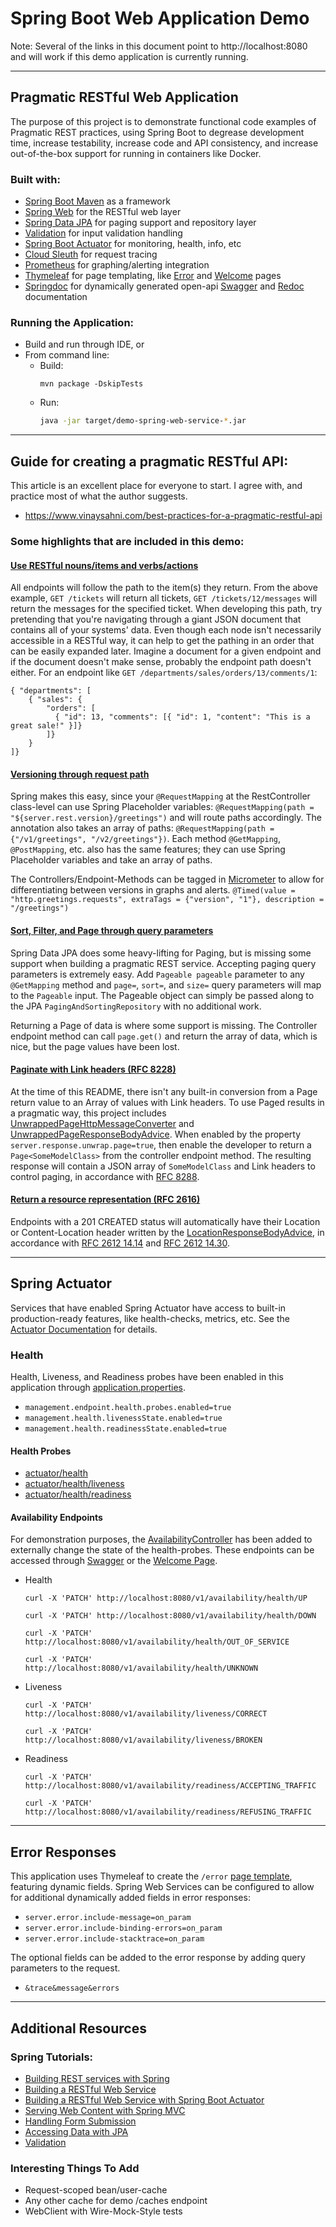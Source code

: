 # Spring Boot Web Application Demo
Note: Several of the links in this document point to http://localhost:8080 and will work if this demo application is currently running.

---
## Pragmatic RESTful Web Application
The purpose of this project is to demonstrate functional code examples of Pragmatic REST practices, using Spring Boot to
degrease development time, increase testability, increase code and API consistency, and increase out-of-the-box support
for running in containers like Docker. 

### Built with:
* [Spring Boot Maven](https://docs.spring.io/spring-boot/docs/current/maven-plugin/reference/html/) as a framework
* [Spring Web](https://docs.spring.io/spring-boot/docs/current/reference/htmlsingle/#web) for the RESTful web layer
* [Spring Data JPA](https://docs.spring.io/spring-boot/docs/current/reference/htmlsingle/#data.sql.jpa-and-spring-data) for paging support and repository layer
* [Validation](https://docs.spring.io/spring-boot/docs/current/reference/htmlsingle/#io.validation) for input validation handling
* [Spring Boot Actuator](https://docs.spring.io/spring-boot/docs/current/reference/htmlsingle/#actuator) for monitoring, health, info, etc
* [Cloud Sleuth](https://docs.spring.io/spring-cloud-sleuth/docs/current/reference/htmlsingle/spring-cloud-sleuth.html) for request tracing
* [Prometheus](https://docs.spring.io/spring-boot/docs/current/reference/htmlsingle/#actuator.metrics.export.prometheus) for graphing/alerting integration
* [Thymeleaf](https://docs.spring.io/spring-boot/docs/current/reference/htmlsingle/#web.servlet.spring-mvc.template-engines) for page templating, like [Error](http://localhost:8080/error) and [Welcome](http://localhost:8080) pages
* [Springdoc](https://springdoc.org) for dynamically generated open-api [Swagger](http://localhost:8080/swagger-ui/index.html) and [Redoc](http://localhost:8080/redoc.html) documentation

### Running the Application:
* Build and run through IDE, or
* From command line:
  * Build:
    ```shell
    mvn package -DskipTests
    ```
  * Run:
    ```bash
    java -jar target/demo-spring-web-service-*.jar
    ```

---
## Guide for creating a pragmatic RESTful API:
This article is an excellent place for everyone to start. I agree with, and practice most of what the author suggests. 

* https://www.vinaysahni.com/best-practices-for-a-pragmatic-restful-api

### Some highlights that are included in this demo: 

#### [Use RESTful nouns/items and verbs/actions](https://www.vinaysahni.com/best-practices-for-a-pragmatic-restful-api#restful)
All endpoints will follow the path to the item(s) they return.
From the above example, `GET /tickets` will return all tickets, `GET /tickets/12/messages` will return the messages for the specified ticket.
When developing this path, try pretending that you're navigating through a giant JSON document that contains all of your systems' data.
Even though each node isn't necessarily accessible in a RESTful way, it can help to get the pathing in an order that can be easily expanded later.
Imagine a document for a given endpoint and if the document doesn't make sense, probably the endpoint path doesn't either.
For an endpoint like `GET /departments/sales/orders/13/comments/1`:
```
{ "departments": [
    { "sales": {
        "orders": [
          { "id": 13, "comments": [{ "id": 1, "content": "This is a great sale!" }]}
        ]}
    }
]}
```

#### [Versioning through request path](https://www.vinaysahni.com/best-practices-for-a-pragmatic-restful-api#versioning)
Spring makes this easy, since your `@RequestMapping` at the RestController class-level can use Spring Placeholder variables:
`@RequestMapping(path = "${server.rest.version}/greetings")` and will route paths accordingly. The annotation also takes an array of paths:
`@RequestMapping(path = {"/v1/greetings", "/v2/greetings"})`. Each method `@GetMapping`, `@PostMapping`, etc. also has the same features;
they can use Spring Placeholder variables and take an array of paths.

The Controllers/Endpoint-Methods can be tagged in [Micrometer](https://spring.io/blog/2018/03/16/micrometer-spring-boot-2-s-new-application-metrics-collector) to allow for differentiating between versions in graphs and alerts.
`@Timed(value = "http.greetings.requests", extraTags = {"version", "1"}, description = "/greetings")` 

#### [Sort, Filter, and Page through query parameters](https://www.vinaysahni.com/best-practices-for-a-pragmatic-restful-api#advanced-queries)
Spring Data JPA does some heavy-lifting for Paging, but is missing some support when building a pragmatic REST service.
Accepting paging query parameters is extremely easy. Add `Pageable pageable` parameter to any `@GetMapping` method and
`page=`, `sort=`, and `size=` query parameters will map to the `Pageable` input. The Pageable object can simply be passed
along to the JPA `PagingAndSortingRepository` with no additional work.

Returning a Page of data is where some support is missing. The Controller endpoint method can call `page.get()` and return
the array of data, which is nice, but the page values have been lost.

#### [Paginate with Link headers (RFC 8228)](https://www.vinaysahni.com/best-practices-for-a-pragmatic-restful-api#pagination)
At the time of this README, there isn't any built-in conversion from a Page return value to an Array of values with Link headers.
To use Paged results in a pragmatic way, this project includes
[UnwrappedPageHttpMessageConverter](src/main/java/org/watson/demos/converters/UnwrappedPageHttpMessageConverter.java) and
[UnwrappedPageResponseBodyAdvice](src/main/java/org/watson/demos/advice/UnwrappedPageResponseBodyAdvice.java). When enabled
by the property `server.response.unwrap.page=true`, then enable the developer to return a `Page<SomeModelClass>` from the controller endpoint method. The resulting response will
contain a JSON array of `SomeModelClass` and Link headers to control paging, in accordance with [RFC 8288](https://www.rfc-editor.org/rfc/rfc5988#section-5).

#### [Return a resource representation (RFC 2616)](https://www.vinaysahni.com/best-practices-for-a-pragmatic-restful-api#useful-post-responses)
Endpoints with a 201 CREATED status will automatically have their Location or Content-Location header written by the [LocationResponseBodyAdvice](/src/main/java/org/watson/demos/advice/LocationResponseBodyAdvice.java),
in accordance with [RFC 2612 14.14](https://www.rfc-editor.org/rfc/rfc2616#section-14.14) and [RFC 2612 14.30](https://www.rfc-editor.org/rfc/rfc2616#section-14.30).

---
## Spring Actuator
Services that have enabled Spring Actuator have access to built-in production-ready features, like health-checks, metrics, etc.
See the [Actuator Documentation](https://docs.spring.io/spring-boot/docs/current/actuator-api/htmlsingle/) for details.

### Health
Health, Liveness, and Readiness probes have been enabled in this application through [application.properties](src/main/resources/application.properties).
* `management.endpoint.health.probes.enabled=true`
* `management.health.livenessState.enabled=true`
* `management.health.readinessState.enabled=true`

#### Health Probes
* [actuator/health](http://localhost:8080/actuator/health)
* [actuator/health/liveness](http://localhost:8080/actuator/health/liveness)
* [actuator/health/readiness](http://localhost:8080/actuator/health/readiness)

#### Availability Endpoints
For demonstration purposes, the [AvailabilityController](src/main/java/org/watson/demos/controllers/AvailabilityController.java) 
has been added to externally change the state of the health-probes. These endpoints can be accessed through [Swagger](http://localhost:8080/swagger-ui/index.html) or the [Welcome Page](http://localhost:8080).
* Health
  ```shell
  curl -X 'PATCH' http://localhost:8080/v1/availability/health/UP
  ```
  ```shell
  curl -X 'PATCH' http://localhost:8080/v1/availability/health/DOWN
  ```
  ```shell
  curl -X 'PATCH' http://localhost:8080/v1/availability/health/OUT_OF_SERVICE
  ```
  ```shell
  curl -X 'PATCH' http://localhost:8080/v1/availability/health/UNKNOWN
  ```
* Liveness
  ```shell
  curl -X 'PATCH' http://localhost:8080/v1/availability/liveness/CORRECT
  ```
  ```shell
  curl -X 'PATCH' http://localhost:8080/v1/availability/liveness/BROKEN
  ```
* Readiness
  ```shell
  curl -X 'PATCH' http://localhost:8080/v1/availability/readiness/ACCEPTING_TRAFFIC
  ```
  ```shell
  curl -X 'PATCH' http://localhost:8080/v1/availability/readiness/REFUSING_TRAFFIC
  ```

---
## Error Responses
This application uses Thymeleaf to create the `/error` [page template](src/main/resources/templates), featuring dynamic fields.
Spring Web Services can be configured to allow for additional dynamically added fields in error responses:
* `server.error.include-message=on_param`
* `server.error.include-binding-errors=on_param`
* `server.error.include-stacktrace=on_param`

The optional fields can be added to the error response by adding query parameters to the request.
* `&trace&message&errors`

---
## Additional Resources

### Spring Tutorials:
* [Building REST services with Spring](https://spring.io/guides/tutorials/rest/)
* [Building a RESTful Web Service](https://spring.io/guides/gs/rest-service/)
* [Building a RESTful Web Service with Spring Boot Actuator](https://spring.io/guides/gs/actuator-service/)
* [Serving Web Content with Spring MVC](https://spring.io/guides/gs/serving-web-content/)
* [Handling Form Submission](https://spring.io/guides/gs/handling-form-submission/)
* [Accessing Data with JPA](https://spring.io/guides/gs/accessing-data-jpa/)
* [Validation](https://spring.io/guides/gs/validating-form-input/)


### Interesting Things To Add
* Request-scoped bean/user-cache
* Any other cache for demo /caches endpoint
* WebClient with Wire-Mock-Style tests
